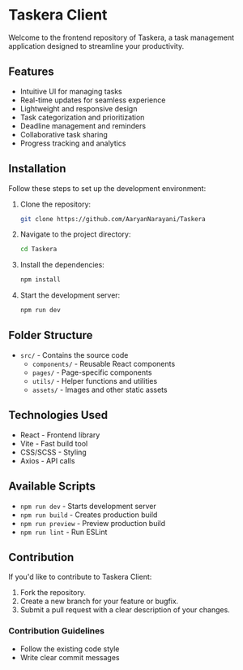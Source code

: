 # Taskera Client

Welcome to the frontend repository of Taskera, a task management application designed to streamline your productivity.

## Features

- Intuitive UI for managing tasks
- Real-time updates for seamless experience
- Lightweight and responsive design
- Task categorization and prioritization
- Deadline management and reminders
- Collaborative task sharing
- Progress tracking and analytics

## Installation

Follow these steps to set up the development environment:

1. Clone the repository:
   ```bash
   git clone https://github.com/AaryanNarayani/Taskera
   ```

2. Navigate to the project directory:
   ```bash
   cd Taskera
   ```

3. Install the dependencies:
   ```bash
   npm install
   ```

4. Start the development server:
   ```bash
   npm run dev
   ```

## Folder Structure

- `src/` - Contains the source code
  - `components/` - Reusable React components
  - `pages/` - Page-specific components
  - `utils/` - Helper functions and utilities
  - `assets/` - Images and other static assets

## Technologies Used

- React - Frontend library
- Vite - Fast build tool
- CSS/SCSS - Styling
- Axios - API calls

## Available Scripts

- `npm run dev` - Starts development server
- `npm run build` - Creates production build
- `npm run preview` - Preview production build
- `npm run lint` - Run ESLint


## Contribution

If you'd like to contribute to Taskera Client:

1. Fork the repository.
2. Create a new branch for your feature or bugfix.
3. Submit a pull request with a clear description of your changes.

### Contribution Guidelines

- Follow the existing code style
- Write clear commit messages

